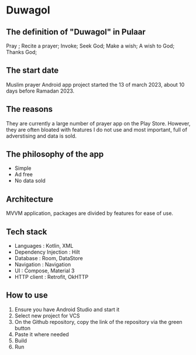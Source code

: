 # Duwagol

## The definition of "Duwagol" in Pulaar
Pray ; Recite a prayer; Invoke; Seek God; Make a wish; A wish to God; Thanks God;

## The start date
Muslim prayer Android app project started the 13 of march 2023, about 10 days before Ramadan 2023. 

## The reasons
They are currently a large number of prayer app on the Play Store. However, they are often bloated with features I do not use and most important, full of adverstising and data is sold.

## The philosophy of the app
* Simple
* Ad free
* No data sold

## Architecture
MVVM application, packages are divided by features for ease of use.

## Tech stack
* Languages : Kotlin, XML
* Dependency Injection : Hilt
* Database : Room, DataStore
* Navigation : Navigation
* UI : Compose, Material 3
* HTTP client : Retrofit, OkHTTP

## How to use
1. Ensure you have Android Studio and start it
2. Select new project for VCS
3. On the Github repository, copy the link of the repository via the green button
4. Paste it where needed
5. Build
6. Run
